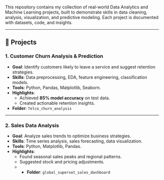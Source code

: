 This repository contains my collection of real-world Data Analytics and Machine Learning projects, built to demonstrate skills in data cleaning, analysis, visualization, and predictive modeling. Each project is documented with datasets, code, and insights.

---

## 📂 Projects

### 1. Customer Churn Analysis & Prediction
- **Goal**: Identify customers likely to leave a service and suggest retention strategies.
- **Skills**: Data preprocessing, EDA, feature engineering, classification models.
- **Tools**: Python, Pandas, Matplotlib, Seaborn.
- **Highlights**:
  - Achieved **85% model accuracy** on test data.
  - Created actionable retention insights.
- **Folder**: `Telco_churn_analysis`
- ---

### 2. Sales Data Analysis
- **Goal**: Analyze sales trends to optimize business strategies.
- **Skills**: Time series analysis, sales forecasting, data visualization.
- **Tools**: Python, Matplotlib, Pandas.
- **Highlights**:
  - Found seasonal sales peaks and regional patterns.
  - Suggested stock and pricing adjustments.
  - - **Folder**: `global_superset_sales_dashboard`
